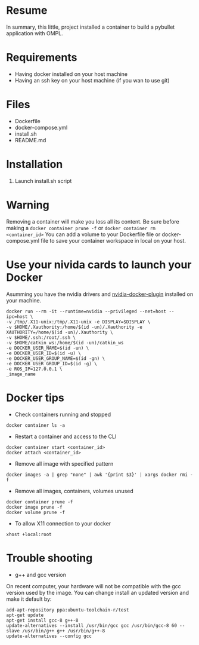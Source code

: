# Resume
In summary, this little, project installed a container to build a pybullet
application with OMPL.

# Requirements
* Having docker installed on your host machine
* Having an ssh key on your host machine (if you wan to use git)

# Files
* Dockerfile
* docker-compose.yml
* install.sh
* README.md

# Installation
1. Launch install.sh script

# Warning
Removing a container will make you loss all its content.
Be sure before making a `docker container prune -f` or `docker container rm <container_id>`
You can add a volume to your Dockerfile file or docker-compose.yml file to save your container workspace in local on your host.

# Use your nivida cards to launch your Docker
Asumming you have the nvidia drivers and [nvidia-docker-plugin](https://github.com/NVIDIA/nvidia-docker/wiki) installed on your machine.

```
docker run --rm -it --runtime=nvidia --privileged --net=host --ipc=host \
-v /tmp/.X11-unix:/tmp/.X11-unix -e DISPLAY=$DISPLAY \
-v $HOME/.Xauthority:/home/$(id -un)/.Xauthority -e XAUTHORITY=/home/$(id -un)/.Xauthority \
-v $HOME/.ssh:/root/.ssh \
-v $HOME/catkin_ws:/home/$(id -un)/catkin_ws
-e DOCKER_USER_NAME=$(id -un) \
-e DOCKER_USER_ID=$(id -u) \
-e DOCKER_USER_GROUP_NAME=$(id -gn) \
-e DOCKER_USER_GROUP_ID=$(id -g) \
-e ROS_IP=127.0.0.1 \
_image_name
```

# Docker tips
* Check containers running and stopped
```
docker container ls -a
```
* Restart a container and access to the CLI
```
docker container start <container_id>
docker attach <container_id>
```
* Remove all image with specified pattern
```
docker images -a | grep "none" | awk '{print $3}' | xargs docker rmi -f
```
* Remove all images, containers, volumes unused
```
docker container prune -f
docker image prune -f
docker volume prune -f
```
* To allow X11 connection to your docker
```
xhost +local:root
```

# Trouble shooting
* g++ and gcc version

On recent computer, your hardware will not be compatible with the gcc version used by the image.
You can change install an updated version and make it default by:
```
add-apt-repository ppa:ubuntu-toolchain-r/test
apt-get update
apt-get install gcc-8 g++-8
update-alternatives --install /usr/bin/gcc gcc /usr/bin/gcc-8 60 --slave /usr/bin/g++ g++ /usr/bin/g++-8
update-alternatives --config gcc
```
